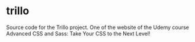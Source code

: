 # trillo
Source code for the Trillo project. One of the website of the Udemy course Advanced CSS and Sass: Take Your CSS to the Next Level!
